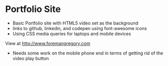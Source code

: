# Portfolio Site
* Basic Portfolio site with HTML5 video set as the background
* links to github, linkedin, and codepen using font-awesome icons
* Using CSS media queries for laptops and mobile devices

View at http://www.foremangregory.com

* Needs some work on the mobile phone end in terms of getting rid of the video play button
